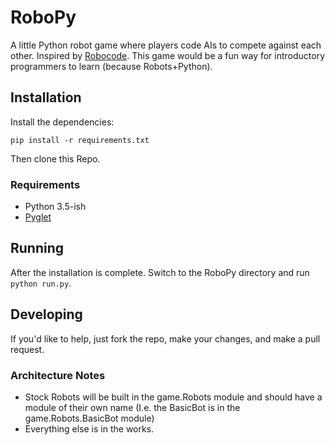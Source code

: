 # RoboPy
A little Python robot game where players code AIs to compete against each other. Inspired by
[Robocode](http://robocode.sourceforge.net/). This game would be a fun way for introductory programmers to learn (because Robots+Python).

## Installation
Install the dependencies:
```
pip install -r requirements.txt
```
Then clone this Repo.

### Requirements
- Python 3.5-ish
- [Pyglet](https://bitbucket.org/pyglet/pyglet/wiki/Home)

## Running
After the installation is complete. Switch to the RoboPy directory and run `python run.py`.

## Developing
If you'd like to help, just fork the repo, make your changes, and make a pull request.

### Architecture Notes
- Stock Robots will be built in the game.Robots module and should have a module of their own name (I.e. the BasicBot is in the game.Robots.BasicBot module)
- Everything else is in the works.
